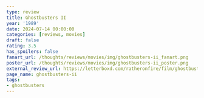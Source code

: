 ```yaml
---
type: review
title: Ghostbusters II
year: '1989'
date: 2024-07-14 00:00:00
categories: [reviews, movies]
draft: false
rating: 3.5
has_spoilers: false
fanart_url: /thoughts/reviews/movies/img/ghostbusters-ii_fanart.png
poster_url: /thoughts/reviews/movies/img/ghostbusters-ii_poster.png
external_review_url: https://letterboxd.com/ratheronfire/film/ghostbusters-ii/
page_name: ghostbusters-ii
tags:
- ghostbusters
---
```


